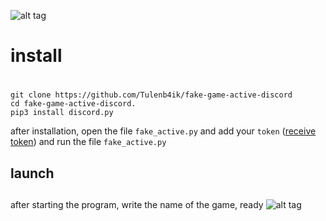 ![alt tag](https://i.imgur.com/CHMXbO7.png)​
# install  <h1> 
  ```
  git clone https://github.com/Tulenb4ik/fake-game-active-discord
  cd fake-game-active-discord.
  pip3 install discord.py
  ```
after installation, open the file `fake_active.py` and add your `token` ([receive token](https://twitchapps.com/tmi/#access_token)) and run the file `fake_active.py`

## launch  <h2> 
  after starting the program, write the name of the game, ready
  ![alt tag](https://i.imgur.com/oekLqgY.gif)​  
